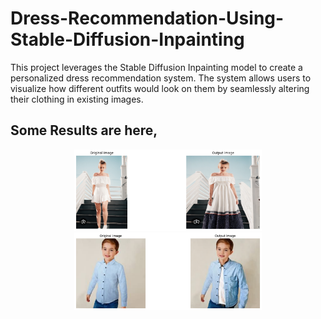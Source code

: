 # Dress-Recommendation-Using-Stable-Diffusion-Inpainting
This project leverages the Stable Diffusion Inpainting model to create a personalized dress recommendation system. The system allows users to visualize how different outfits would look on them by seamlessly altering their clothing in existing images.

## Some Results are here,
<p align="center">
  <img src="inpaint_dress_recomend1.png" alt="Centered Image" width="300">
  <img src="inpaint_recommendation_final3.png" alt="Centered Image" width="300">
</p>

